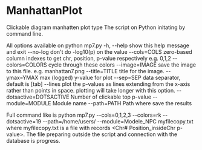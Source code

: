 # ManhattanPlot
Clickable diagram manhatten plot type
The script on Python initating by command line.

All options available on python mp7.py
  -h, --help            show this help message and exit
  --no-log              don't do -log10(p) on the value
  --cols=COLS           zero-based column indexes to get chr, position,
                        p-value respectively e.g. 0,1,2
  --colors=COLORS       cycle through these colors
  --image=IMAGE         save the image to this file. e.g. manhattan7.png
  --title=TITLE         title for the image.
  --ymax=YMAX           max (logged) y-value for plot
  --sep=SEP             data separator, default is [tab]
  --lines               plot the p-values as lines extending from the x-axis
                        rather than points in space. plotting will take longer
                        with this option.
  --dotsactive=DOTSACTIVE
                        Number of clickable top p-value
  --module=MODULE       Module name
  --path=PATH           Path where save the results
  
  Full command like is python mp7.py --cols=0,1,2,3 --colors=rk --dotsactive=19 --path=/home/users/ --module=Modele_NPC myfilecopy.txt
  where myfilecopy.txt is a file with records <Chr# Position_insideChr  p-value>.
  The file preparing outside the script and connection with the database is progress.
